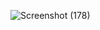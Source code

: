 ![Screenshot (178)](https://github.com/user-attachments/assets/95c299e1-e99b-496b-8b32-e02388bd2c05)
